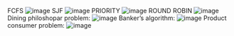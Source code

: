 FCFS
![image](https://user-images.githubusercontent.com/114128307/235826735-bd98806c-76af-4318-8714-956734dcb0f9.png)
SJF
![image](https://user-images.githubusercontent.com/114128307/235827604-d5412e3c-db28-4e46-af89-681273adc952.png)
PRIORITY
![image](https://user-images.githubusercontent.com/114128307/235831413-8ff53837-dea9-4eb4-a7be-1dc80f8b502c.png)
ROUND ROBIN
![image](https://user-images.githubusercontent.com/114128307/235832696-0d64e329-9323-442f-8da3-a252b1859a27.png)
Dining philoshopar problem:
![image](https://user-images.githubusercontent.com/114128307/236390881-6a532ab6-d337-4930-bb4a-be92c83b0297.png)
Banker’s algorithm:
![image](https://user-images.githubusercontent.com/114128307/236390934-f55156f6-364f-437a-8138-8980d08cf558.png)
Product consumer problem:
![image](https://user-images.githubusercontent.com/114128307/236390970-84c53c43-3633-4933-913d-49f62a842f01.png)
